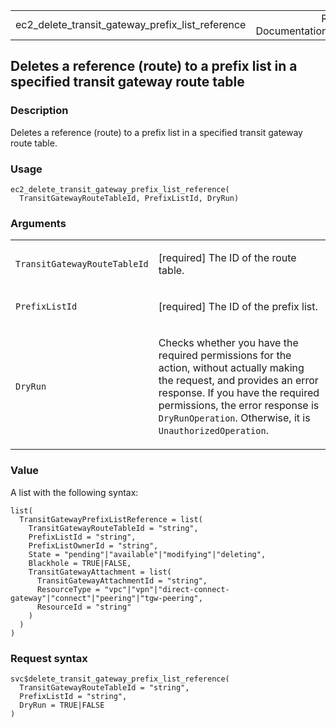 <table style="width: 100%;">
<tbody>
<tr class="odd">
<td>ec2_delete_transit_gateway_prefix_list_reference</td>
<td style="text-align: right;">R Documentation</td>
</tr>
</tbody>
</table>

## Deletes a reference (route) to a prefix list in a specified transit gateway route table

### Description

Deletes a reference (route) to a prefix list in a specified transit
gateway route table.

### Usage

    ec2_delete_transit_gateway_prefix_list_reference(
      TransitGatewayRouteTableId, PrefixListId, DryRun)

### Arguments

<table>
<colgroup>
<col style="width: 35%" />
<col style="width: 65%" />
</colgroup>
<tbody>
<tr class="odd">
<td><code
id="ec2_delete_transit_gateway_prefix_list_reference_:_TransitGatewayRouteTableId">TransitGatewayRouteTableId</code></td>
<td><p>[required] The ID of the route table.</p></td>
</tr>
<tr class="even">
<td><code
id="ec2_delete_transit_gateway_prefix_list_reference_:_PrefixListId">PrefixListId</code></td>
<td><p>[required] The ID of the prefix list.</p></td>
</tr>
<tr class="odd">
<td><code
id="ec2_delete_transit_gateway_prefix_list_reference_:_DryRun">DryRun</code></td>
<td><p>Checks whether you have the required permissions for the action,
without actually making the request, and provides an error response. If
you have the required permissions, the error response is
<code>DryRunOperation</code>. Otherwise, it is
<code>UnauthorizedOperation</code>.</p></td>
</tr>
</tbody>
</table>

### Value

A list with the following syntax:

    list(
      TransitGatewayPrefixListReference = list(
        TransitGatewayRouteTableId = "string",
        PrefixListId = "string",
        PrefixListOwnerId = "string",
        State = "pending"|"available"|"modifying"|"deleting",
        Blackhole = TRUE|FALSE,
        TransitGatewayAttachment = list(
          TransitGatewayAttachmentId = "string",
          ResourceType = "vpc"|"vpn"|"direct-connect-gateway"|"connect"|"peering"|"tgw-peering",
          ResourceId = "string"
        )
      )
    )

### Request syntax

    svc$delete_transit_gateway_prefix_list_reference(
      TransitGatewayRouteTableId = "string",
      PrefixListId = "string",
      DryRun = TRUE|FALSE
    )
